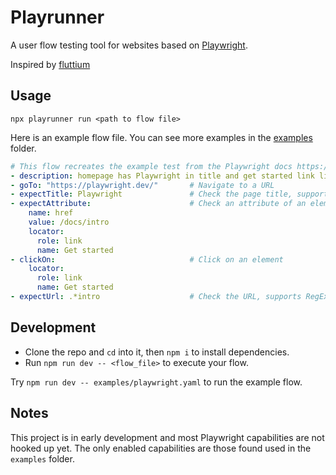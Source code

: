 # Playrunner
A user flow testing tool for websites based on [Playwright](https://playwright.dev/).

Inspired by [fluttium](https://github.com/wolfenrain/fluttium)

## Usage
`npx playrunner run <path to flow file>`

Here is an example flow file. You can see more examples in the [examples](https://github.com/MisterJimson/playrunner/tree/main/examples) folder.

```yaml
# This flow recreates the example test from the Playwright docs https://playwright.dev/docs/writing-tests#the-example-test
- description: homepage has Playwright in title and get started link linking to the intro page
- goTo: "https://playwright.dev/"       # Navigate to a URL
- expectTitle: Playwright               # Check the page title, supports RegEx
- expectAttribute:                      # Check an attribute of an element
    name: href
    value: /docs/intro
    locator:
      role: link
      name: Get started
- clickOn:                              # Click on an element
    locator:
      role: link
      name: Get started
- expectUrl: .*intro                    # Check the URL, supports RegEx
```

## Development
- Clone the repo and `cd` into it, then `npm i` to install dependencies.
- Run `npm run dev -- <flow_file>` to execute your flow.

Try `npm run dev -- examples/playwright.yaml` to run the example flow.

## Notes
This project is in early development and most Playwright capabilities are not hooked up yet. The only enabled capabilities are those found used in the `examples` folder.
